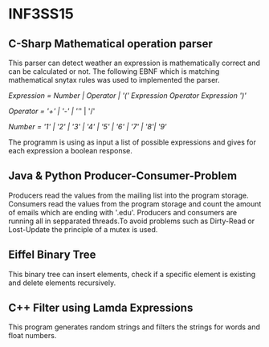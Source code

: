 # INF3SS15

## C-Sharp Mathematical operation parser 
This parser can detect weather an expression is mathematically correct and can be calculated or not. 
The following EBNF which is matching mathematical snytax rules was used to implemented the parser.


*Expression = Number | Operator | '(' Expression Operator Expression ')'*

*Operator   = '+' | '-' | ''*' | '/'

*Number 	   = '1' | '2' | '3' | '4' | '5' | '6' | '7' | '8'| '9'* 


The programm is using as input a list of possible expressions and gives for each expression a boolean response.

## Java & Python Producer-Consumer-Problem
Producers read the values from the mailing list into the program storage.
Consumers read the values from the program storage and count the amount of emails which are ending with '.edu'.
Producers and consumers are running all in sepparated threads.To avoid problems such as Dirty-Read or Lost-Update the principle of a mutex is used.

## Eiffel Binary Tree 
This binary tree can insert elements, check if a specific element is existing and delete elements recursively.

## C++ Filter using Lamda Expressions
This program generates random strings and filters the strings for words and float numbers. 
